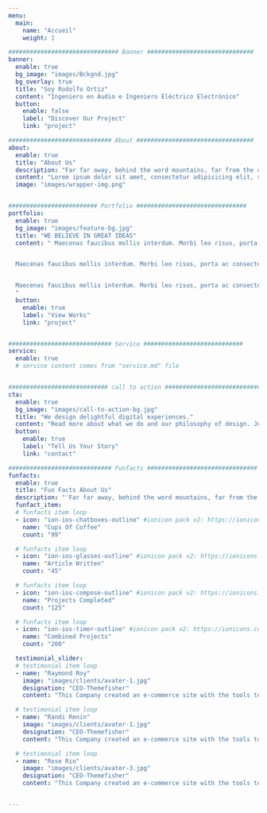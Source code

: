 ```yaml
---
menu:
  main:
    name: "Accueil"
    weight: 1

############################### Banner ##############################
banner:
  enable: true
  bg_image: "images/Bckgnd.jpg"
  bg_overlay: true
  title: "Soy Rodolfo Ortiz"
  content: "Ingeniero en Audio e Ingeniero Eléctrico Electrónico"
  button:
    enable: false
    label: "Discover Our Project"
    link: "project"

############################# About #################################
about:
  enable: true
  title: "About Us"
  description: "Far far away, behind the word mountains, far from the countries Vokalia and Consonantia, there live the blind texts. Separated they live in Bookmarksgrove right at the coast of the Semantics"
  content: "Lorem ipsum dolor sit amet, consectetur adipisicing elit, sed do eiusmod tempor incididunt ut labore et dolore magna aliqua. Ut enim ad minim veniam, quis nostrud exercitation ullamco laboris nisi ut aliquip ex ea commodo consequat. Duis aute irure dolor in reprehenderit in voluptate velit esse cillum dolore eu fugiat nulla pariatur. Excepteur sint occaecat cupidatat non proident, sunt in culpa qui officia deserunt mollit anim id."
  image: "images/wrapper-img.png"


######################### Portfolio ###############################
portfolio:
  enable: true
  bg_image: "images/feature-bg.jpg"
  title: "WE BELIEVE IN GREAT IDEAS"
  content: " Maecenas faucibus mollis interdum. Morbi leo risus, porta ac consectetur ac, vestibulum at eros. Fusce dapibus, tellus ac cursus commodo, tortor mauris condimentum nibh, ut fermentum massa justo sit amet risus.


  Maecenas faucibus mollis interdum. Morbi leo risus, porta ac consectetur ac, vestibulum at eros. Fusce dapibus, tellus ac cursus commodo, tortor mauris condimentum nibh, ut fermentum massa justo sit amet risus.


  Maecenas faucibus mollis interdum. Morbi leo risus, porta ac consectetur ac, vestibulum at eros. Fusce dapibus, tellus ac cursus commodo, tortor mauris condimentum nibh, ut fermentum massa justo sit amet risus.
  "
  button:
    enable: true
    label: "View Works"
    link: "project"


############################# Service ############################
service:
  enable: true
  # service content comes from "service.md" file


############################ call to action ###########################
cta:
  enable: true
  bg_image: "images/call-to-action-bg.jpg"
  title: "We design delightful digital experiences."
  content: "Read more about what we do and our philosophy of design. Judge for yourself The work and results <br> we’ve achieved for other clients, and meet our highly experienced Team who just love to design."
  button:
    enable: true
    label: "Tell Us Your Story"
    link: "contact"

############################# Funfacts ###############################
funfacts:
  enable: true
  title: "Fun Facts About Us"
  description: "'Far far away, behind the word mountains, far from the countries Vokalia and Consonantia, <br> there live the blind texts. Separated they live in Bookmarksgrove right at the coast of the Semantics'"
  funfact_item:
  # funfacts item loop
  - icon: "ion-ios-chatboxes-outline" #ionicon pack v2: https://ionicons.com/v2/
    name: "Cups Of Coffee"
    count: "99"

  # funfacts item loop
  - icon: "ion-ios-glasses-outline" #ionicon pack v2: https://ionicons.com/v2/
    name: "Article Written"
    count: "45"

  # funfacts item loop
  - icon: "ion-ios-compose-outline" #ionicon pack v2: https://ionicons.com/v2/
    name: "Projects Completed"
    count: "125"

  # funfacts item loop
  - icon: "ion-ios-timer-outline" #ionicon pack v2: https://ionicons.com/v2/
    name: "Combined Projects"
    count: "200"

  testimonial_slider:
  # testimonial item loop
  - name: "Raymond Roy"
    image: "images/clients/avater-1.jpg"
    designation: "CEO-Themefisher"
    content: "This Company created an e-commerce site with the tools to make our business a success, with innovative ideas we feel that our site has unique elements that make us stand out from the crowd."

  # testimonial item loop
  - name: "Randi Renin"
    image: "images/clients/avater-1.jpg"
    designation: "CEO-Themefisher"
    content: "This Company created an e-commerce site with the tools to make our business a success, with innovative ideas we feel that our site has unique elements that make us stand out from the crowd."

  # testimonial item loop
  - name: "Rose Rio"
    image: "images/clients/avater-3.jpg"
    designation: "CEO-Themefisher"
    content: "This Company created an e-commerce site with the tools to make our business a success, with innovative ideas we feel that our site has unique elements that make us stand out from the crowd."


---
```


